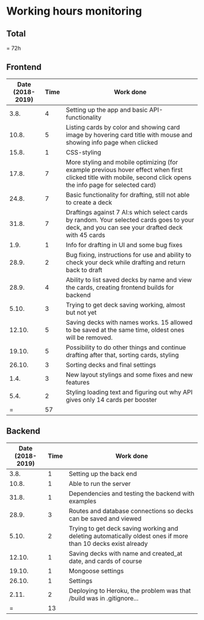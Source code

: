 # Working hours monitoring

## Total
= 72h

## Frontend

| Date (2018-2019) | Time | Work done |
|-------|------|-----------|
| 3.8.  | 4    | Setting up the app and basic API-functionality |
| 10.8. | 5    | Listing cards by color and showing card image by hovering card title with mouse and showing info page when clicked |
| 15.8. | 1	   | CSS-styling |
| 17.8. | 7    | More styling and mobile optimizing (for example previous hover effect when first clicked title with mobile, second click opens the info page for selected card) |
| 24.8. | 7    | Basic functionality for drafting, still not able to create a deck |
| 31.8. | 7	   | Draftings against 7 AI:s which select cards by random. Your selected cards goes to your deck, and you can see your drafted deck with 45 cards |
| 1.9.  | 1    | Info for drafting in UI and some bug fixes |
| 28.9. | 2    | Bug fixing, instructions for use and ability to check your deck while drafting and return back to draft |
| 28.9. | 4    | Ability to list saved decks by name and view the cards, creating frontend builds for backend |
| 5.10. | 3    | Trying to get deck saving working, almost but not yet |
| 12.10.| 5    | Saving decks with names works. 15 allowed to be saved at the same time, oldest ones will be removed. |
| 19.10.| 5    | Possibility to do other things and continue drafting after that, sorting cards, styling |
| 26.10.| 3    | Sorting decks and final settings |
| 1.4.  | 3    | New layout stylings and some fixes and new features |
| 5.4.  | 2    | Styling loading text and figuring out why API gives only 14 cards per booster |
|    =	| 57   | |

## Backend

| Date (2018-2019) | Time | Work done |
|-------|------|-----------|
| 3.8.  | 1    | Setting up the back end |
| 10.8. | 1    | Able to run the server |
| 31.8. | 1    | Dependencies and testing the backend with examples |
| 28.9. | 3    | Routes and database connections so decks can be saved and viewed |
| 5.10. | 2    | Trying to get deck saving working and deleting automatically oldest ones if more than 10 decks exist already |
| 12.10.| 1    | Saving decks with name and created_at date, and cards of course |
| 19.10.| 1    | Mongoose settings |
| 26.10.| 1    | Settings |
| 2.11. | 2    | Deploying to Heroku, the problem was that /build was in .gitignore... |
|    =	| 13   | |